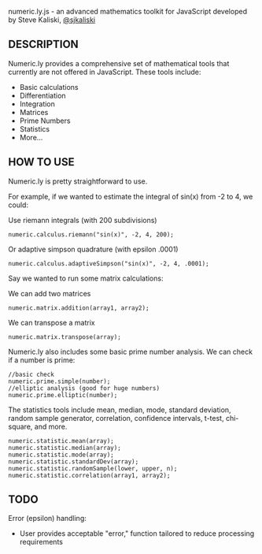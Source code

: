 numeric.ly.js - an advanced mathematics toolkit for JavaScript
developed by Steve Kaliski, [@sjkaliski](http://twitter.com/sjkaliski)

## DESCRIPTION

Numeric.ly provides a comprehensive set of mathematical tools that currently are not offered in JavaScript.  These tools include:

* Basic calculations
* Differentiation
* Integration
* Matrices
* Prime Numbers
* Statistics
* More...

## HOW TO USE

Numeric.ly is pretty straightforward to use.

For example, if we wanted to estimate the integral of sin(x) from -2 to 4, we could:

Use riemann integrals (with 200 subdivisions)

	numeric.calculus.riemann("sin(x)", -2, 4, 200);

Or adaptive simpson quadrature (with epsilon .0001)

	numeric.calculus.adaptiveSimpson("sin(x)", -2, 4, .0001);

Say we wanted to run some matrix calculations:

We can add two matrices

	numeric.matrix.addition(array1, array2);

We can transpose a matrix

	numeric.matrix.transpose(array);

Numeric.ly also includes some basic prime number analysis.  We can check if a number is prime:

	//basic check
	numeric.prime.simple(number);
	//elliptic analysis (good for huge numbers)
	numeric.prime.elliptic(number);


The statistics tools include mean, median, mode, standard deviation, random sample generator, correlation, confidence intervals, t-test, chi-square, and more.

	numeric.statistic.mean(array);
	numeric.statistic.median(array);
	numeric.statistic.mode(array);
	numeric.statistic.standardDev(array);
	numeric.statistic.randomSample(lower, upper, n);
	numeric.statistic.correlation(array1, array2);

## TODO

Error (epsilon) handling:

* User provides acceptable "error," function tailored to reduce processing requirements